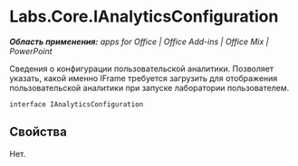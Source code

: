 
# Labs.Core.IAnalyticsConfiguration

 _**Область применения:** apps for Office | Office Add-ins | Office Mix | PowerPoint_

Сведения о конфигурации пользовательской аналитики. Позволяет указать, какой именно IFrame требуется загрузить для отображения пользовательской аналитики при запуске лаборатории пользователем.

```
interface IAnalyticsConfiguration
```


## Свойства

Нет.

